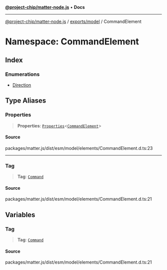 [**@project-chip/matter-node.js**](../../../../README.md) • **Docs**

***

[@project-chip/matter-node.js](../../../../modules.md) / [exports/model](../../README.md) / CommandElement

# Namespace: CommandElement

## Index

### Enumerations

- [Direction](enumerations/Direction.md)

## Type Aliases

### Properties

> **Properties**: [`Properties`](../BaseElement/README.md#propertiest)\<[`CommandElement`](../../interfaces/CommandElement.md)\>

#### Source

packages/matter.js/dist/esm/model/elements/CommandElement.d.ts:23

***

### Tag

> **Tag**: [`Command`](../../enumerations/ElementTag.md#command)

#### Source

packages/matter.js/dist/esm/model/elements/CommandElement.d.ts:21

## Variables

### Tag

> **Tag**: [`Command`](../../enumerations/ElementTag.md#command)

#### Source

packages/matter.js/dist/esm/model/elements/CommandElement.d.ts:21
